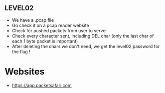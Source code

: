 ## LEVEL02

- We have a .pcap file
- Go check it on a pcap reader website
- Check for pushed packets from user to server
- Check every character sent, including DEL char (only the last char of each 1 byte packet is important)
- After deleting the chars we don't need, we get the level02 password for the flag !

# Websites
- https://app.packetsafari.com